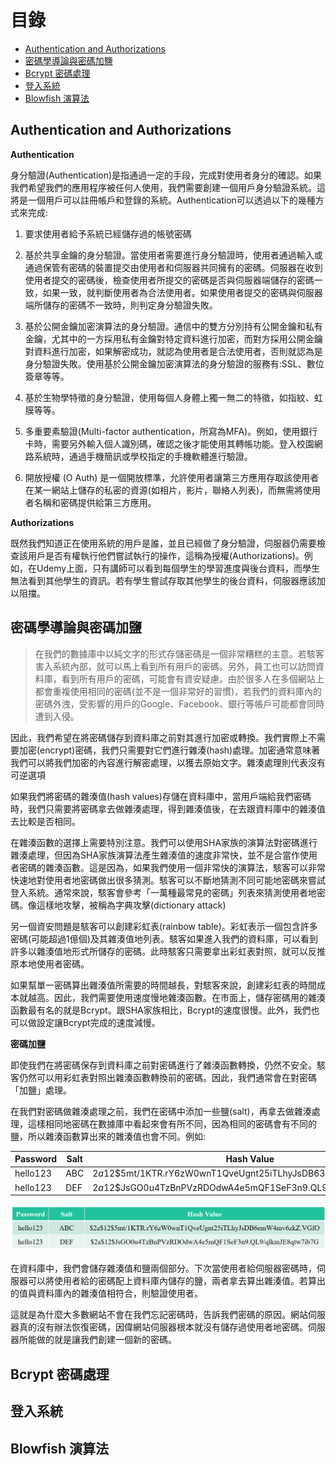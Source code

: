 # 目錄

- [Authentication and Authorizations](#Authentication-and-Authorizations)
- [密碼學導論與密碼加鹽](#密碼學導論與密碼加鹽)
- [Bcrypt 密碼處理](#Bcrypt-密碼處理)
- [登入系統](#登入系統)
- [Blowfish 演算法](#Blowfish-演算法)

## Authentication and Authorizations

**Authentication**

身分驗證(Authentication)是指通過一定的手段，完成對使用者身分的確認。如果我們希望我們的應用程序被任何人使用，我們需要創建一個用戶身分驗證系統。這將是一個用戶可以註冊帳戶和登錄的系統。Authentication可以透過以下的幾種方式來完成:

1. 要求使用者給予系統已經儲存過的帳號密碼

2. 基於共享金鑰的身分驗證。當使用者需要進行身分驗證時，使用者通過輸入或通過保管有密碼的裝置提交由使用者和伺服器共同擁有的密碼。伺服器在收到使用者提交的密碼後，檢查使用者所提交的密碼是否與伺服器端儲存的密碼一致，如果一致，就判斷使用者為合法使用者。如果使用者提交的密碼與伺服器端所儲存的密碼不一致時，則判定身分驗證失敗。

3. 基於公開金鑰加密演算法的身分驗證。通信中的雙方分別持有公開金鑰和私有金鑰，尤其中的一方採用私有金鑰對特定資料進行加密，而對方採用公開金鑰對資料進行加密，如果解密成功，就認為使用者是合法使用者，否則就認為是身分驗證失敗。使用基於公開金鑰加密演算法的身分驗證的服務有:SSL、數位簽章等等。

4. 基於生物學特徵的身分驗證，使用每個人身體上獨一無二的特徵，如指紋、虹膜等等。

5. 多重要素驗證(Multi-factor authentication，所寫為MFA)。例如，使用銀行卡時，需要另外輸入個人識別碼，確認之後才能使用其轉帳功能。登入校園網路系統時，通過手機簡訊或學校指定的手機軟體進行驗證。

6. 開放授權 (O Auth) 是一個開放標準，允許使用者讓第三方應用存取該使用者在某一網站上儲存的私密的資源(如相片，影片，聯絡人列表)，而無需將使用者名稱和密碼提供給第三方應用。

**Authorizations**

既然我們知道正在使用系統的用戶是誰，並且已經做了身分驗證，伺服器仍需要檢查該用戶是否有權執行他們嘗試執行的操作，這稱為授權(Authorizations)。例如，在Udemy上面，只有講師可以看到每個學生的學習進度與後台資料，而學生無法看到其他學生的資訊。若有學生嘗試存取其他學生的後台資料，伺服器應該加以阻擋。

## 密碼學導論與密碼加鹽

> 在我們的數據庫中以純文字的形式存儲密碼是一個非常糟糕的主意。若駭客害入系統內部，就可以馬上看到所有用戶的密碼。另外，員工也可以訪問資料庫，看到所有用戶的密碼，可能會有資安疑慮。由於很多人在多個網站上都會重複使用相同的密碼(並不是一個非常好的習慣)，若我們的資料庫內的密碼外洩，受影響的用戶的Google、Facebook、銀行等帳戶可能都會同時遭到入侵。

因此，我們希望在將密碼儲存到資料庫之前對其進行加密或轉換。我們實際上不需要加密(encrypt)密碼，我們只需要對它們進行雜湊(hash)處理。加密通常意味著我們可以將我們加密的內容進行解密處理，以獲去原始文字。雜湊處理則代表沒有可逆選項

如果我們將密碼的雜湊值(hash values)存儲在資料庫中，當用戶端給我們密碼時，我們只需要將密碼拿去做雜湊處理，得到雜湊值後，在去跟資料庫中的雜湊值去比較是否相同。

在雜湊函數的選擇上需要特別注意。我們可以使用SHA家族的演算法對密碼進行雜湊處理，但因為SHA家族演算法產生雜湊值的速度非常快，並不是合當作使用者密碼的雜湊函數。這是因為，如果我們使用一個非常快的演算法，駭客可以非常快速地對使用者地密碼做出很多猜測。駭客可以不斷地猜測不同可能地密碼來嘗試登入系統。通常來說，駭客會參考「一萬種最常見的密碼」列表來猜測使用者地密碼。像這樣地攻擊，被稱為字典攻擊(dictionary attack)

另一個資安問題是駭客可以創建彩虹表(rainbow table)。彩虹表示一個包含許多密碼(可能超過1億個)及其雜湊值地列表。駭客如果進入我們的資料庫，可以看到許多以雜湊值地形式所儲存的密碼。此時駭客只需要拿出彩虹表對照，就可以反推原本地使用者密碼。

如果幫單一密碼算出雜湊值所需要的時間越長，對駭客來說，創建彩虹表的時間成本就越高。因此，我們需要使用速度慢地雜湊函數。在市面上，儲存密碼用的雜湊函數最有名的就是Bcrypt。跟SHA家族相比，Bcrypt的速度很慢。此外，我們也可以做設定讓Bcrypt完成的速度減慢。

**密碼加鹽**

即使我們在將密碼保存到資料庫之前對密碼進行了雜湊函數轉換，仍然不安全。駭客仍然可以用彩虹表對照出雜湊函數轉換前的密碼。因此，我們通常會在對密碼「加鹽」處理。

在我們對密碼做雜湊處理之前，我們在密碼中添加一些鹽(salt)，再拿去做雜湊處理，這樣相同地密碼在數據庫中看起來會有所不同，因為相同的密碼會有不同的鹽，所以雜湊函數算出來的雜湊值也會不同。例如:

|Password|Salt|Hash Value|
|--------|----|----------|
|hello123|ABC|$2a$12$5mt/1KTR.rY6zW0wnT1QveUgnt25iTLhyJsDB63mW4mv6kZ.VGfO|
|hello123|DEF|$2a$12$JsGO0u4TzBnPVzRDOdwA4e5mQF1SeF3n9.QL9/qlkmJE8qtw7ib7G|

![密碼加鹽](../img/Authentication/01.png)

在資料庫中，我們會儲存雜湊值和鹽兩個部分。下次當使用者給伺服器密碼時，伺服器可以將使用者給的密碼配上資料庫內儲存的鹽，兩者拿去算出雜湊值。若算出的值與資料庫內的雜湊值相符合，則驗證使用者。

這就是為什麼大多數網站不會在我們忘記密碼時，告訴我們密碼的原因。網站伺服器真的沒有辦法恢復密碼，因偉網站伺服器根本就沒有儲存過使用者地密碼。伺服器所能做的就是讓我們創建一個新的密碼。

## Bcrypt 密碼處理

## 登入系統

## Blowfish 演算法
